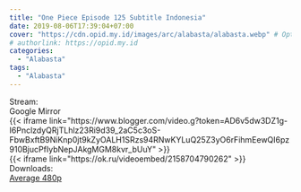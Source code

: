 ```yaml
---
title: "One Piece Episode 125 Subtitle Indonesia"
date: 2019-08-06T17:39:04+07:00
cover: "https://cdn.opid.my.id/images/arc/alabasta/alabasta.webp" # Optional, cover
# authorlink: https://opid.my.id
categories:
  - "Alabasta"
tags:
  - "Alabasta"
---
```

<div class="ui menu violet borderless inverted">
  <div class="header item active">
        Stream:
    </div>
  <a class="active item" data-tab="google">
    <i class="google drive icon"></i> Google
  </a>
  <a class="item nounderline" data-tab="mirror">
    <i class="odnoklassniki icon"></i> Mirror
  </a>
</div>
<div class="ui bottom attached tab segment active" style="border:0 !important;" data-tab="google">
  {{< iframe link="https://www.blogger.com/video.g?token=AD6v5dw3DZ1g-I6PnclzdyQRjTLhlz23Ri9d39_2aC5c3oS-FbwBxftB9NiKnp0jt9kZyOALH1SRzs94RNwKYLuQ25Z3yO6rFihmEewQI6pz910BjucPfIybNepJAkgMGM8kvr_bUuY" >}}
</div>
<div class="ui bottom attached tab segment" style="border:0 !important;" data-tab="mirror">
  {{< iframe link="https://ok.ru/videoembed/2158704790262" >}}
</div>
<div class="ui menu violet borderless inverted">
  <div class="header item active">
        Downloads:
    </div>
  <a class="item nounderline" href="https://ouo.io/rZBkJV" target="_blank" rel="dofollow"><i class="google drive icon"></i>
    Average 480p</a>
</div>